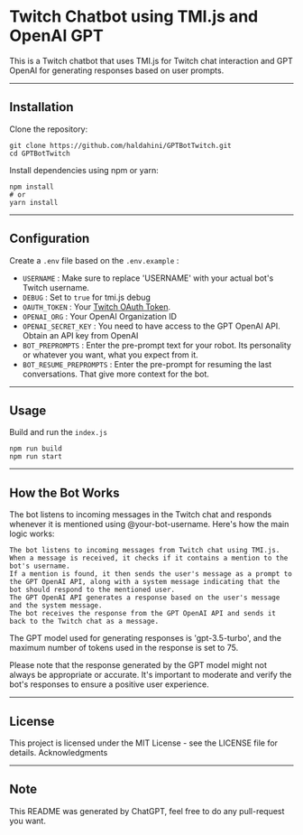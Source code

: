 # Twitch Chatbot using TMI.js and  OpenAI GPT

This is a Twitch chatbot that uses TMI.js for Twitch chat interaction and GPT OpenAI for generating responses based on user prompts.

---
## Installation
Clone the repository:
```
git clone https://github.com/haldahini/GPTBotTwitch.git
cd GPTBotTwitch
```
Install dependencies using npm or yarn:
```
npm install
# or
yarn install
```

---
## Configuration 

Create a `.env` file based on the `.env.example` :

- `USERNAME` : Make sure to replace 'USERNAME' with your actual bot's Twitch username.
- `DEBUG` : Set to `true` for tmi.js debug
- `OAUTH_TOKEN` : Your [Twitch OAuth Token](https://dev.twitch.tv/docs/authentication/getting-tokens-oauth/#authorization-code-grant-flow).
- `OPENAI_ORG` : Your OpenAI Organization ID
- `OPENAI_SECRET_KEY` :
You need to have access to the GPT OpenAI API. Obtain an API key from OpenAI
- `BOT_PREPROMPTS` :
Enter the pre-prompt text for your robot. Its personality or whatever you want, what you expect from it.
- `BOT_RESUME_PREPROMPTS` :
Enter the pre-prompt for resuming the last conversations. That give more context for the bot.

---
## Usage

Build and run the `index.js`
```
npm run build
npm run start
```

---

## How the Bot Works

The bot listens to incoming messages in the Twitch chat and responds whenever it is mentioned using @your-bot-username. Here's how the main logic works:

    The bot listens to incoming messages from Twitch chat using TMI.js.
    When a message is received, it checks if it contains a mention to the bot's username.
    If a mention is found, it then sends the user's message as a prompt to the GPT OpenAI API, along with a system message indicating that the bot should respond to the mentioned user.
    The GPT OpenAI API generates a response based on the user's message and the system message.
    The bot receives the response from the GPT OpenAI API and sends it back to the Twitch chat as a message.

The GPT model used for generating responses is 'gpt-3.5-turbo', and the maximum number of tokens used in the response is set to 75.

Please note that the response generated by the GPT model might not always be appropriate or accurate. It's important to moderate and verify the bot's responses to ensure a positive user experience.

---
## License

This project is licensed under the MIT License - see the LICENSE file for details.
Acknowledgments

---
## Note

This README was generated by ChatGPT, feel free to do any pull-request you want.
